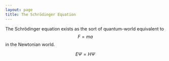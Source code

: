 ```yaml
---
layout: page
title: The Schrödinger Equation
---
```

The Schrödinger equation exists as the sort of quantum-world equivalent to $$F = ma$$ in the Newtonian world.

$$
E \Psi = H \Psi
$$


